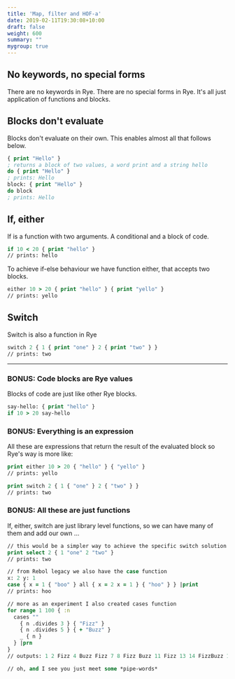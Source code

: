 ```yaml
---
title: 'Map, filter and HOF-a'
date: 2019-02-11T19:30:08+10:00
draft: false
weight: 600
summary: ""
mygroup: true
---
```


## No keywords, no special forms

There are no keywords in Rye. There are no special forms in Rye. It's all just application of functions and blocks.

## Blocks don't evaluate

Blocks don't evaluate on their own. This enables almost all that follows below.

```clojure
{ print "Hello" }
; returns a block of two values, a word print and a string hello
do { print "Hello" }
; prints: Hello
block: { print "Hello" }
do block
; prints: Hello
```

## If, either

If is a function with two arguments. A conditional and a block of code.

```clojure
if 10 < 20 { print "hello" }
// prints: hello
```
To achieve if-else behaviour we have function either, that accepts two blocks.

```clojure
either 10 > 20 { print "hello" } { print "yello" }
// prints: yello
```

## Switch

Switch is also a function in Rye

```clojure
switch 2 { 1 { print "one" } 2 { print "two" } }
// prints: two
```

---


### BONUS: Code blocks are Rye values

Blocks of code are just like other Rye blocks.

```clojure
say-hello: { print "hello" }
if 10 > 20 say-hello
```

### BONUS: Everything is an expression

All these are expressions that return the result of the evaluated block so Rye's way is more like:

```clojure
print either 10 > 20 { "hello" } { "yello" }
// prints: yello

print switch 2 { 1 { "one" } 2 { "two" } }
// prints: two
```

### BONUS: All these are just functions

If, either, switch are just library level functions, so we can have many of them and add our own ...

```clojure
// this would be a simpler way to achieve the specific switch solution
print select 2 { 1 "one" 2 "two" }
// prints: two

// from Rebol legacy we also have the case function
x: 2 y: 1
case { x = 1 { "boo" } all { x = 2 x = 1 } { "hoo" } } |print
// prints: hoo

// more as an experiment I also created cases function
for range 1 100 { :n
  cases ""
    { n .divides 3 } { "Fizz" }
    { n .divides 5 } { + "Buzz" }
    _ { n }
  } |prn
}
// outputs: 1 2 Fizz 4 Buzz Fizz 7 8 Fizz Buzz 11 Fizz 13 14 FizzBuzz 16 ...

// oh, and I see you just meet some *pipe-words*
```
